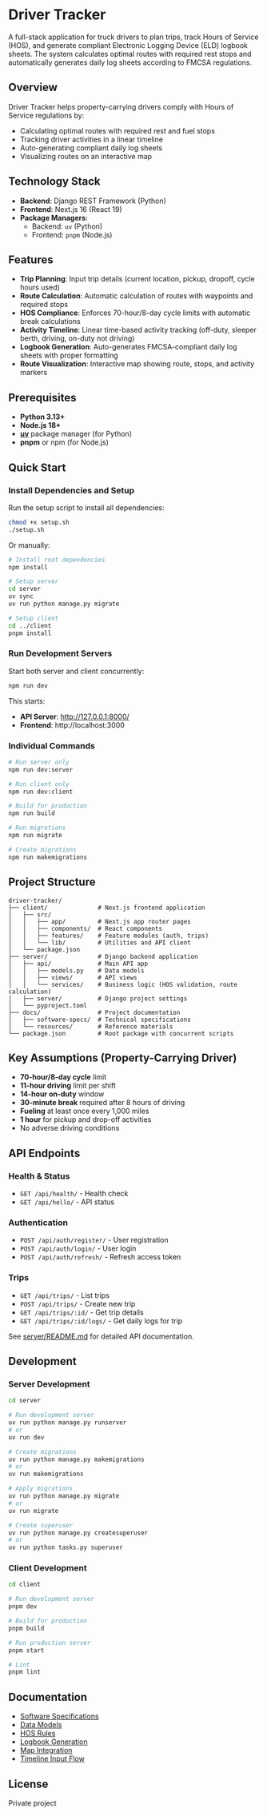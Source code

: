 # Driver Tracker

A full-stack application for truck drivers to plan trips, track Hours of Service (HOS), and generate compliant Electronic Logging Device (ELD) logbook sheets. The system calculates optimal routes with required rest stops and automatically generates daily log sheets according to FMCSA regulations.

## Overview

Driver Tracker helps property-carrying drivers comply with Hours of Service regulations by:
- Calculating optimal routes with required rest and fuel stops
- Tracking driver activities in a linear timeline
- Auto-generating compliant daily log sheets
- Visualizing routes on an interactive map

## Technology Stack

- **Backend**: Django REST Framework (Python)
- **Frontend**: Next.js 16 (React 19)
- **Package Managers**: 
  - Backend: `uv` (Python)
  - Frontend: `pnpm` (Node.js)

## Features

- **Trip Planning**: Input trip details (current location, pickup, dropoff, cycle hours used)
- **Route Calculation**: Automatic calculation of routes with waypoints and required stops
- **HOS Compliance**: Enforces 70-hour/8-day cycle limits with automatic break calculations
- **Activity Timeline**: Linear time-based activity tracking (off-duty, sleeper berth, driving, on-duty not driving)
- **Logbook Generation**: Auto-generates FMCSA-compliant daily log sheets with proper formatting
- **Route Visualization**: Interactive map showing route, stops, and activity markers

## Prerequisites

- **Python 3.13+**
- **Node.js 18+**
- **[uv](https://github.com/astral-sh/uv)** package manager (for Python)
- **pnpm** or npm (for Node.js)

## Quick Start

### Install Dependencies and Setup

Run the setup script to install all dependencies:

```bash
chmod +x setup.sh
./setup.sh
```

Or manually:

```bash
# Install root dependencies
npm install

# Setup server
cd server
uv sync
uv run python manage.py migrate

# Setup client
cd ../client
pnpm install
```

### Run Development Servers

Start both server and client concurrently:

```bash
npm run dev
```

This starts:
- **API Server**: http://127.0.0.1:8000/
- **Frontend**: http://localhost:3000

### Individual Commands

```bash
# Run server only
npm run dev:server

# Run client only
npm run dev:client

# Build for production
npm run build

# Run migrations
npm run migrate

# Create migrations
npm run makemigrations
```

## Project Structure

```
driver-tracker/
├── client/              # Next.js frontend application
│   ├── src/
│   │   ├── app/         # Next.js app router pages
│   │   ├── components/  # React components
│   │   ├── features/    # Feature modules (auth, trips)
│   │   └── lib/         # Utilities and API client
│   └── package.json
├── server/              # Django backend application
│   ├── api/             # Main API app
│   │   ├── models.py    # Data models
│   │   ├── views/       # API views
│   │   └── services/    # Business logic (HOS validation, route calculation)
│   ├── server/          # Django project settings
│   └── pyproject.toml
├── docs/                # Project documentation
│   ├── software-specs/  # Technical specifications
│   └── resources/       # Reference materials
└── package.json         # Root package with concurrent scripts
```

## Key Assumptions (Property-Carrying Driver)

- **70-hour/8-day cycle** limit
- **11-hour driving** limit per shift
- **14-hour on-duty** window
- **30-minute break** required after 8 hours of driving
- **Fueling** at least once every 1,000 miles
- **1 hour** for pickup and drop-off activities
- No adverse driving conditions

## API Endpoints

### Health & Status
- `GET /api/health/` - Health check
- `GET /api/hello/` - API status

### Authentication
- `POST /api/auth/register/` - User registration
- `POST /api/auth/login/` - User login
- `POST /api/auth/refresh/` - Refresh access token

### Trips
- `GET /api/trips/` - List trips
- `POST /api/trips/` - Create new trip
- `GET /api/trips/:id/` - Get trip details
- `GET /api/trips/:id/logs/` - Get daily logs for trip

See [server/README.md](./server/README.md) for detailed API documentation.

## Development

### Server Development

```bash
cd server

# Run development server
uv run python manage.py runserver
# or
uv run dev

# Create migrations
uv run python manage.py makemigrations
# or
uv run makemigrations

# Apply migrations
uv run python manage.py migrate
# or
uv run migrate

# Create superuser
uv run python manage.py createsuperuser
# or
uv run python tasks.py superuser
```

### Client Development

```bash
cd client

# Run development server
pnpm dev

# Build for production
pnpm build

# Run production server
pnpm start

# Lint
pnpm lint
```

## Documentation

- [Software Specifications](./docs/software-specs/overview.md)
- [Data Models](./docs/software-specs/data-models.md)
- [HOS Rules](./docs/software-specs/hos-rules.md)
- [Logbook Generation](./docs/software-specs/logbook-generation.md)
- [Map Integration](./docs/software-specs/map-integration.md)
- [Timeline Input Flow](./docs/software-specs/timeline-input-flow.md)

## License

Private project

